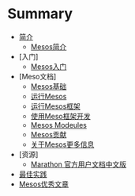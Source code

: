 # Summary

* [简介](Overview/README.md)
    * [Mesos简介](Overvice/Introduction-of-Mesos.md)
* [入门]
    * [Mesos入门](primer/Mesos-of-Getting-Started.md)
* [Meso文档]
    * [Mesos基础](document/Mesos-Fundamentals)
    * [运行Mesos](document/runing-Mesos)
    * [运行Mesos框架](document/Running-mesos-Frameworks)
    * [使用Meso框架开发](document/Developing-Mesos-Frameworks)
    * [Mesos Modeules](document/Mesos-Modeules)
    * [Mesos贡献](document/Contributing-to-Mesos)
    * [关于Mesos更多信息](document/More-info-about-Mesos)
* [资源]
    * [Marathon 官方用户文档中文版](resource)
* [最佳实践](best-practices)
* [Mesos优秀文章](excellent—article)
